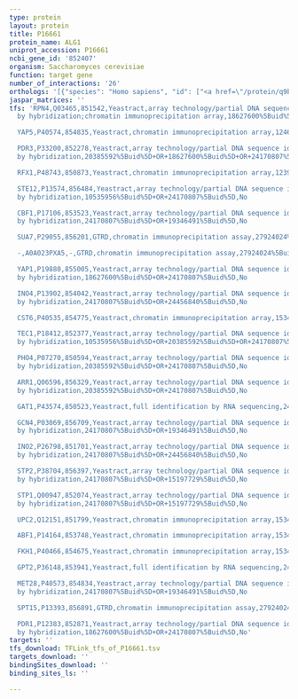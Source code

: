 ```yaml
---
type: protein
layout: protein
title: P16661
protein_name: ALG1
uniprot_accession: P16661
ncbi_gene_id: '852407'
organism: Saccharomyces cerevisiae
function: target gene
number_of_interactions: '26'
orthologs: '[{"species": "Homo sapiens", "id": ["<a href=\"/protein/q9bt22\">Q9BT22</a>"]}, {"species": "Danio rerio", "id": ["<a href=\"/protein/f1q8u9\">F1Q8U9</a>"]}, {"species": "Mus musculus", "id": ["<a href=\"/protein/q921q3\">Q921Q3</a>"]}, {"species": "Drosophila melanogaster", "id": ["<a href=\"/protein/q9vee9\">Q9VEE9</a>"]}, {"species": "Caenorhabditis elegans", "id": ["Q22797"]}]'
jaspar_matrices: ''
tfs: 'RPN4,Q03465,851542,Yeastract,array technology/partial DNA sequence identification
  by hybridization;chromatin immunoprecipitation array,18627600%5Buid%5D+OR+24170807%5Buid%5D+OR+16709784%5Buid%5D,No

  YAP5,P40574,854835,Yeastract,chromatin immunoprecipitation array,12464632%5Buid%5D+OR+24170807%5Buid%5D,No

  PDR3,P33200,852278,Yeastract,array technology/partial DNA sequence identification
  by hybridization,20385592%5Buid%5D+OR+18627600%5Buid%5D+OR+24170807%5Buid%5D,No

  RFX1,P48743,850873,Yeastract,chromatin immunoprecipitation array,12399584%5Buid%5D+OR+24170807%5Buid%5D,No

  STE12,P13574,856484,Yeastract,array technology/partial DNA sequence identification
  by hybridization,10535956%5Buid%5D+OR+24170807%5Buid%5D,No

  CBF1,P17106,853523,Yeastract,array technology/partial DNA sequence identification
  by hybridization,24170807%5Buid%5D+OR+19346491%5Buid%5D,No

  SUA7,P29055,856201,GTRD,chromatin immunoprecipitation assay,27924024%5Buid%5D,No

  -,A0A023PXA5,-,GTRD,chromatin immunoprecipitation assay,27924024%5Buid%5D,No

  YAP1,P19880,855005,Yeastract,array technology/partial DNA sequence identification
  by hybridization,18627600%5Buid%5D+OR+24170807%5Buid%5D,No

  INO4,P13902,854042,Yeastract,array technology/partial DNA sequence identification
  by hybridization,24170807%5Buid%5D+OR+24456840%5Buid%5D,No

  CST6,P40535,854775,Yeastract,chromatin immunoprecipitation array,15343339%5Buid%5D+OR+24170807%5Buid%5D,No

  TEC1,P18412,852377,Yeastract,array technology/partial DNA sequence identification
  by hybridization,10535956%5Buid%5D+OR+20385592%5Buid%5D+OR+24170807%5Buid%5D,No

  PHO4,P07270,850594,Yeastract,array technology/partial DNA sequence identification
  by hybridization,20385592%5Buid%5D+OR+24170807%5Buid%5D,No

  ARR1,Q06596,856329,Yeastract,array technology/partial DNA sequence identification
  by hybridization,20385592%5Buid%5D+OR+24170807%5Buid%5D,No

  GAT1,P43574,850523,Yeastract,full identification by RNA sequencing,24170807%5Buid%5D+OR+29620523%5Buid%5D,No

  GCN4,P03069,856709,Yeastract,array technology/partial DNA sequence identification
  by hybridization,24170807%5Buid%5D+OR+19346491%5Buid%5D,No

  INO2,P26798,851701,Yeastract,array technology/partial DNA sequence identification
  by hybridization,24170807%5Buid%5D+OR+24456840%5Buid%5D,No

  STP2,P38704,856397,Yeastract,array technology/partial DNA sequence identification
  by hybridization,24170807%5Buid%5D+OR+15197729%5Buid%5D,No

  STP1,Q00947,852074,Yeastract,array technology/partial DNA sequence identification
  by hybridization,24170807%5Buid%5D+OR+15197729%5Buid%5D,No

  UPC2,Q12151,851799,Yeastract,chromatin immunoprecipitation array,15343339%5Buid%5D+OR+24170807%5Buid%5D,No

  ABF1,P14164,853748,Yeastract,chromatin immunoprecipitation array,15343339%5Buid%5D+OR+24170807%5Buid%5D,No

  FKH1,P40466,854675,Yeastract,chromatin immunoprecipitation array,15343339%5Buid%5D+OR+24504085%5Buid%5D+OR+12399584%5Buid%5D+OR+24170807%5Buid%5D,No

  GPT2,P36148,853941,Yeastract,full identification by RNA sequencing,24170807%5Buid%5D+OR+29620523%5Buid%5D,No

  MET28,P40573,854834,Yeastract,array technology/partial DNA sequence identification
  by hybridization,24170807%5Buid%5D+OR+19346491%5Buid%5D,No

  SPT15,P13393,856891,GTRD,chromatin immunoprecipitation assay,27924024%5Buid%5D,No

  PDR1,P12383,852871,Yeastract,array technology/partial DNA sequence identification
  by hybridization,18627600%5Buid%5D+OR+24170807%5Buid%5D,No'
targets: ''
tfs_download: TFLink_tfs_of_P16661.tsv
targets_download: ''
bindingSites_download: ''
binding_sites_ls: ''

---
```

